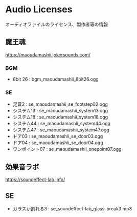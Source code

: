 # Audio Licenses

オーディオファイルのライセンス、製作者等の情報

## 魔王魂

https://maoudamashii.jokersounds.com/

### BGM

- 8bit 26 : bgm_maoudamashii_8bit26.ogg

### SE

- 足音2 : se_maoudamashii_se_footstep02.ogg
- システム13 : se_maoudamashii_system13.ogg
- システム18 : se_maoudamashii_system18.ogg
- システム44 : se_maoudamashii_system44.ogg
- システム47 : se_maoudamashii_system47.ogg
- ドア03 : se_maoudamashii_se_door03.ogg
- ドア04 : se_maoudamashii_se_door04.ogg
- ワンポイント07 : se_maoudamashii_onepoint07.ogg

## 効果音ラボ

https://soundeffect-lab.info/

## SE

- ガラスが割れる3 : se_soundeffect-lab_glass-break3.mp3